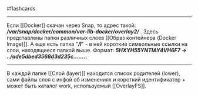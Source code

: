 #flashcards 
***
Если [[Docker]] скачан через Snap, то адрес такой:
***/var/snap/docker/common/var-lib-docker/overlay2/*** . Здесь представлены папки различных слоев [[Образ контейнера (Docker Image)]]. 
А еще есть папка "***/l***" - в ней короткие символьные ссылки на слои, находящиеся папкой выше.
Формат: ***5HXYH55YNTIAY4VH6F7 -> ../ade5dbed3568d3d235c........***
***
В каждой папке [[Слой (layer)]] находится список родителей (lower), сами файлы слоя с инфой об изменениях и короткий идентификатор + может быть каталог work, используемый [[OverlayFS]].